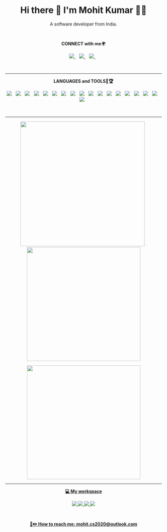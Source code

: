 

<h1 align='center'>
  Hi there 👋 I'm Mohit Kumar 👨‍💻
</h1>

<p align='center'>
  A software developer from India.
</p>
<br>

<p align='center'>
  <b>CONNECT with me</b>🌍<br/><br/>
  <a href="https://www.linkedin.com/in/mohit-kr2930/">
    <img src="https://img.shields.io/badge/linkedin-%230077B5.svg?&style=for-the-badge&logo=linkedin&logoColor=white" />
  </a>&nbsp;&nbsp;
  <a href="https://twitter.com/mohit_kumar__">
    <img src="https://img.shields.io/badge/Twitter-1DA1F2?style=for-the-badge&logo=twitter&logoColor=white" />        
  </a>&nbsp;&nbsp;
   <a href="https://www.instagram.com/breakdown_geek/">
    <img src="https://img.shields.io/badge/Instagram-E4405F?style=for-the-badge&logo=instagram&logoColor=white" />        
  </a>&nbsp;&nbsp;
</p>

<br>
<hr>

<p align='center'>
  <b>LANGUAGES and TOOLS🎯🏆<br/><br/>
  <a>
    <img src="https://img.shields.io/badge/Java-ED8B00?style=for-the-badge&logo=java&logoColor=black" />
  </a>&nbsp;&nbsp;
  <a>
    <img src="https://img.shields.io/badge/HTML5-E34F26?style=for-the-badge&logo=html5&logoColor=white" />
  </a>&nbsp;&nbsp;
  <a>
    <img src="https://img.shields.io/badge/CSS3-1572B6?style=for-the-badge&logo=css3&logoColor=white" />
  </a>&nbsp;&nbsp;
  <a>
    <img src="https://img.shields.io/badge/JavaScript-323330?style=for-the-badge&logo=javascript&logoColor=F7DF1E" />
  </a>&nbsp;&nbsp;
  <a>
    <img src="https://img.shields.io/badge/Bootstrap-563D7C?style=for-the-badge&logo=bootstrap&logoColor=white" />
  </a>&nbsp;&nbsp;
   <a>
    <img src="https://img.shields.io/badge/JS_DOM-0175C2?style=for-the-badge&logo=javascript&logoColor=yellow" />
  </a>&nbsp;&nbsp;
  <a>
    <img src="https://img.shields.io/badge/Node.js-339933?style=for-the-badge&logo=nodedotjs&logoColor=white" />
  </a>&nbsp;&nbsp;
  <a>
    <img src="https://img.shields.io/badge/React-20232A?style=for-the-badge&logo=react&logoColor=61DAFB" />
  </a>&nbsp;&nbsp;
    <a>
    <img src="https://img.shields.io/badge/firebase-ffca28?style=for-the-badge&logo=firebase&logoColor=black" />
  </a>&nbsp;&nbsp;
  <a>
    <img src="https://img.shields.io/badge/Redux-593D88?style=for-the-badge&logo=redux&logoColor=white" />
  </a>&nbsp;&nbsp;
  <a>
    <img src="https://img.shields.io/badge/Express.js-000000?style=for-the-badge&logo=express&logoColor=white" />
  </a>&nbsp;&nbsp;
  <a>
    <img src="https://img.shields.io/badge/MongoDB-4EA94B?style=for-the-badge&logo=mongodb&logoColor=white" />
  </a>&nbsp;&nbsp;
  <a>
    <img src="https://img.shields.io/badge/Postman-FF6C37?style=for-the-badge&logo=Postman&logoColor=white" />
  </a>&nbsp;&nbsp;
    <a>
    <img src="https://img.shields.io/badge/Mongoose-4EA94B?style=for-the-badge&logo=mongodb&logoColor=black" />
  </a>&nbsp;&nbsp;
     <a>
    <img src="https://img.shields.io/badge/json%20web%20tokens-323330?style=for-the-badge&logo=json-web-tokens&logoColor=pink" />
  </a>&nbsp;&nbsp;
  <a>
    <img src="https://img.shields.io/badge/Puppeteer-40B5A4?style=for-the-badge&logo=Puppeteer&logoColor=white" />
  </a>&nbsp;&nbsp;
  <a>
    <img src="https://img.shields.io/badge/Automation-F47521?style=for-the-badge&logo=crunchyroll&logoColor=black" />
  </a>&nbsp;&nbsp;
  <a>
    <img src="https://img.shields.io/badge/web_scraping-8A4182?style=for-the-badge&logo=Jasmine&logoColor=yellow" />
  </a>&nbsp;&nbsp;
</p>

<br>
<hr>  

<p align='center'>
  <a href="#"><img src="https://leetcard.jacoblin.cool/mktintumon?theme=light&font=Commissioner" width="400"></a>
  </a>&nbsp
  <a href="#"><img src="https://github-readme-streak-stats.herokuapp.com/?user=mktintumon" width="365"></a>
</p>

<p align='center'>
<a href="#"><img src="https://github-readme-stats.vercel.app/api/top-langs/?username=mktintumon&layout=compact" width="365">
</p>
<hr>

<p align='center'>
  💻 <b>My workspace</b><br/><br/>
  <img src="https://img.shields.io/badge/windows-%230078D6.svg?&style=for-the-badge&logo=windows&logoColor=white" />
  <img src="https://img.shields.io/badge/AMD%20Radeon_RX_5500-ED1C24?style=for-the-badge&logo=amd&logoColor=white"/>
  <img src="https://img.shields.io/badge/RAM-8GB-%230071C5.svg?&style=for-the-badge&logoColor=white" />
  <img src="https://img.shields.io/badge/hp%20laptop-0096D6?style=for-the-badge&logo=hp&logoColor=white" />
</p>
<br>

<p align='center'>
📩✏️ How to reach me: <a href='mailto: mohit.cs2020@outlook.com'>mohit.cs2020@outlook.com</a>
</p>
  
  
  

